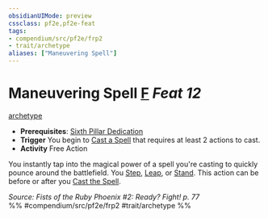 ```yaml
---
obsidianUIMode: preview
cssclass: pf2e,pf2e-feat
tags:
- compendium/src/pf2e/frp2
- trait/archetype
aliases: ["Maneuvering Spell"]
---
```

# Maneuvering Spell  [F](rules/core-rulebook/chapter-9-playing-the-game.md#Actions "Free Action") *Feat 12*  
[archetype](rules/traits/archetype.md "Archetype Feat Trait")  

- **Prerequisites**: [Sixth Pillar Dedication](compendium/feats/sixth-pillar-dedication-frp2.md)
- **Trigger** You begin to [Cast a Spell](rules/actions/cast-a-spell.md) that requires at least 2 actions to cast.
- **Activity** Free Action

You instantly tap into the magical power of a spell you're casting to quickly pounce around the battlefield. You [Step](rules/actions/step.md), [Leap](rules/actions/leap.md), or [Stand](rules/actions/stand.md). This action can be before or after you [Cast the Spell](rules/actions/cast-a-spell.md).

*Source: Fists of the Ruby Phoenix #2: Ready? Fight! p. 77*  
%% #compendium/src/pf2e/frp2 #trait/archetype %%